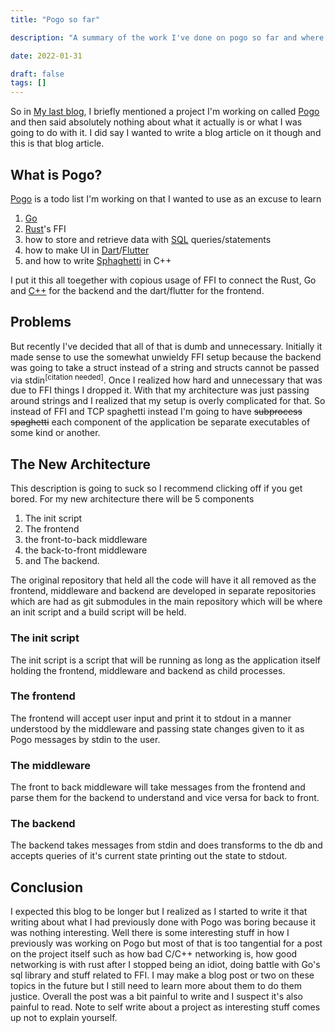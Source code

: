 ```yaml
---
title: "Pogo so far"

description: "A summary of the work I've done on pogo so far and where I intend to go with it"

date: 2022-01-31

draft: false
tags: []
---
```


So in [My last blog](https://pagwin.xyz/blog/gh_actions/), I briefly mentioned a project I'm working on called [Pogo](https://github.com/Pagwin-Fedora/Pogo) and then said absolutely nothing about what it actually is or what I was going to do with it. I did say I wanted to write a blog article on it though and this is that blog article.

## What is Pogo?

[Pogo](https://github.com/Pagwin-Fedora/Pogo) is a todo list I'm working on that I wanted to use as an excuse to learn 

1. [Go](https://go.dev/)
2. [Rust](https://www.rust-lang.org/)'s FFI
3. how to store and retrieve data with [SQL](https://en.wikipedia.org/wiki/SQL) queries/statements
3. how to make UI in [Dart](https://dart.dev/)/[Flutter](https://flutter.dev/) 
4. and how to write [Sphaghetti](https://www.goya.com/media/4173/creole-spaghetti.jpg?quality=80) in C++

I put it this all toegether with copious usage of FFI to connect the Rust, Go and [C++](https://en.wikipedia.org/wiki/C%2B%2B) for the backend and the dart/flutter for the frontend.

## Problems

But recently I've decided that all of that is dumb and unnecessary. Initially it made sense to use the somewhat unwieldy FFI setup because the backend was going to take a struct instead of a string and structs cannot be passed via stdin<sup>[citation needed]</sup>. Once I realized how hard and unnecessary that was due to FFI things I dropped it. With that my architecture was just passing around strings and I realized that my setup is overly complicated for that. So instead of FFI and TCP spaghetti instead I'm going to have ~~subprocess spaghetti~~ each component of the application be separate executables of some kind or another.

## The New Architecture

This description is going to suck so I recommend clicking off if you get bored. For my new architecture there will be 5 components

1. The init script
2. The frontend
3. the front-to-back middleware
4. the back-to-front middleware
5. and The backend.

The original repository that held all the code will have it all removed as the frontend, middleware and backend are developed in separate repositories which are had as git submodules in the main repository which will be where an init script and a build script will be held.

### The init script

The init script is a script that will be running as long as the application itself holding the frontend, middleware and backend as child processes. 

### The frontend

The frontend will accept user input and print it to stdout in a manner understood by the middleware and passing state changes given to it as Pogo messages by stdin to the user. 

### The middleware

The front to back middleware will take messages from the frontend and parse them for the backend to understand and vice versa for back to front.

### The backend

The backend takes messages from stdin and does transforms to the db and accepts queries of it's current state printing out the state to stdout.

## Conclusion

I expected this blog to be longer but I realized as I started to write it that writing about what I had previously done with Pogo was boring because it was nothing interesting. Well there is some interesting stuff in how I previously was working on Pogo but most of that is too tangential for a post on the project itself such as how bad C/C++ networking is, how good networking is with rust after I stopped being an idiot, doing battle with Go's sql library and stuff related to FFI. I may make a blog post or two on these topics in the future but I still need to learn more about them to do them justice. Overall the post was a bit painful to write and I suspect it's also painful to read. Note to self write about a project as interesting stuff comes up not to explain yourself.
